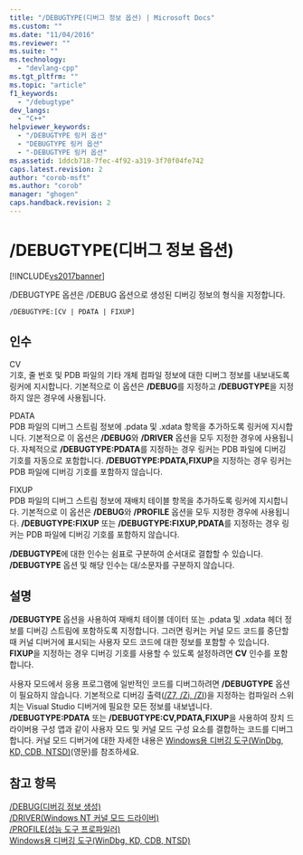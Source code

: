 ```yaml
---
title: "/DEBUGTYPE(디버그 정보 옵션) | Microsoft Docs"
ms.custom: ""
ms.date: "11/04/2016"
ms.reviewer: ""
ms.suite: ""
ms.technology: 
  - "devlang-cpp"
ms.tgt_pltfrm: ""
ms.topic: "article"
f1_keywords: 
  - "/debugtype"
dev_langs: 
  - "C++"
helpviewer_keywords: 
  - "/DEBUGTYPE 링커 옵션"
  - "DEBUGTYPE 링커 옵션"
  - "-DEBUGTYPE 링커 옵션"
ms.assetid: 1ddcb718-7fec-4f92-a319-3f70f04fe742
caps.latest.revision: 2
author: "corob-msft"
ms.author: "corob"
manager: "ghogen"
caps.handback.revision: 2
---
```

# /DEBUGTYPE(디버그 정보 옵션)
[!INCLUDE[vs2017banner](../../assembler/inline/includes/vs2017banner.md)]

\/DEBUGTYPE 옵션은 \/DEBUG 옵션으로 생성된 디버깅 정보의 형식을 지정합니다.  
  
```  
/DEBUGTYPE:[CV | PDATA | FIXUP]  
```  
  
## 인수  
 CV  
 기호, 줄 번호 및 PDB 파일의 기타 개체 컴파일 정보에 대한 디버그 정보를 내보내도록 링커에 지시합니다.  기본적으로 이 옵션은 **\/DEBUG**를 지정하고 **\/DEBUGTYPE**을 지정하지 않은 경우에 사용됩니다.  
  
 PDATA  
 PDB 파일의 디버그 스트림 정보에 .pdata 및 .xdata 항목을 추가하도록 링커에 지시합니다.  기본적으로 이 옵션은 **\/DEBUG**와 **\/DRIVER** 옵션을 모두 지정한 경우에 사용됩니다.  자체적으로 **\/DEBUGTYPE:PDATA**를 지정하는 경우 링커는 PDB 파일에 디버깅 기호를 자동으로 포함합니다.  **\/DEBUGTYPE:PDATA,FIXUP**을 지정하는 경우 링커는 PDB 파일에 디버깅 기호를 포함하지 않습니다.  
  
 FIXUP  
 PDB 파일의 디버그 스트림 정보에 재배치 테이블 항목을 추가하도록 링커에 지시합니다.  기본적으로 이 옵션은 **\/DEBUG**와 **\/PROFILE** 옵션을 모두 지정한 경우에 사용됩니다.  **\/DEBUGTYPE:FIXUP** 또는 **\/DEBUGTYPE:FIXUP,PDATA**를 지정하는 경우 링커는 PDB 파일에 디버깅 기호를 포함하지 않습니다.  
  
 **\/DEBUGTYPE**에 대한 인수는 쉼표로 구분하여 순서대로 결합할 수 있습니다.  **\/DEBUGTYPE** 옵션 및 해당 인수는 대\/소문자를 구분하지 않습니다.  
  
## 설명  
 **\/DEBUGTYPE** 옵션을 사용하여 재배치 테이블 데이터 또는 .pdata 및 .xdata 헤더 정보를 디버깅 스트림에 포함하도록 지정합니다.  그러면 링커는 커널 모드 코드를 중단할 때 커널 디버거에 표시되는 사용자 모드 코드에 대한 정보를 포함할 수 있습니다.  **FIXUP**을 지정하는 경우 디버깅 기호를 사용할 수 있도록 설정하려면 **CV** 인수를 포함합니다.  
  
 사용자 모드에서 응용 프로그램에 일반적인 코드를 디버그하려면 **\/DEBUGTYPE** 옵션이 필요하지 않습니다.  기본적으로 디버깅 출력\([\/Z7, \/Zi, \/ZI](../../build/reference/z7-zi-zi-debug-information-format.md)\)을 지정하는 컴파일러 스위치는 Visual Studio 디버거에 필요한 모든 정보를 내보냅니다.  **\/DEBUGTYPE:PDATA** 또는 **\/DEBUGTYPE:CV,PDATA,FIXUP**을 사용하여 장치 드라이버용 구성 앱과 같이 사용자 모드 및 커널 모드 구성 요소를 결합하는 코드를 디버그합니다.  커널 모드 디버거에 대한 자세한 내용은 [Windows용 디버깅 도구\(WinDbg, KD, CDB, NTSD\)](http://go.microsoft.com/fwlink/p?LinkID=285651)\(영문\)를 참조하세요.  
  
## 참고 항목  
 [\/DEBUG\(디버깅 정보 생성\)](../../build/reference/debug-generate-debug-info.md)   
 [\/DRIVER\(Windows NT 커널 모드 드라이버\)](../../build/reference/driver-windows-nt-kernel-mode-driver.md)   
 [\/PROFILE\(성능 도구 프로파일러\)](../../build/reference/profile-performance-tools-profiler.md)   
 [Windows용 디버깅 도구\(WinDbg, KD, CDB, NTSD\)](http://go.microsoft.com/fwlink/p?LinkID=285651)